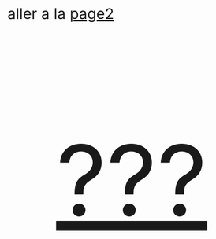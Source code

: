 <html>
	<style>
		.b1{
		font-size:30px;
		}
		.b2{
		font-size:200px;
		text-align:center;
		}
	</style>
	<body>
	<p class="b1">aller a la <a href="page2.html">page2</a></p>
        <p class="b2"><a href="https://www.youtube.com/watch?v=dQw4w9WgXcQ"target="_blank">???</a></p
        </body>
</html>

